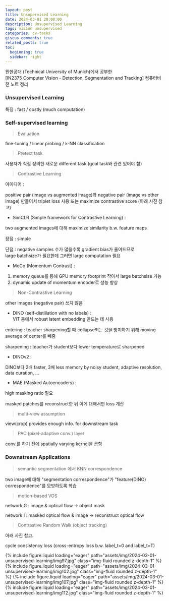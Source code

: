 ```yaml
---
layout: post
title: Unsupervised Learning
date: 2024-03-01 20:00:00
description: Unsupervised Learning
tags: vision unsupervised
categories: cv-tasks
giscus_comments: true
related_posts: true
toc:
  beginning: true
  sidebar: right
---
```


뮌헨공대 (Technical University of Munich)에서 공부한  
[IN2375 Computer Vision - Detection, Segmentation and Tracking]
컴퓨터비전 노트 정리  

### Unsupervised Learning  

특징 : fast / costly (much computation)  

### Self-supervised learning  

>  Evaluation  

fine-tuning / linear probing / k-NN classification  

> Pretext task  

사용자가 직접 정의한 새로운 different task (goal task와 관련 있어야 함)  

> Contrastive Learning  

아이디어 :  

positive pair (image vs augmented image)와 negative pair (image vs other image) 만들어서 triplet loss 사용 또는 maximize contrastive score (아래 사진 참고)  

- SimCLR (Simple framework for Contrastive Learning) :  

two augmented images에 대해 maximize similarity b.w. feature maps  

장점 : simple  

단점 : negative samples 수가 많을수록 gradient bias가 줄어드므로  
large batchsize가 필요한데 그러면 large computation 필요  

- MoCo (Momentum Contrast) :  

1. memory queue를 통해 GPU memory footprint 작아서 large batchsize 가능  
2. dynamic update of momentum encoder로 성능 향상  

> Non-Contrastive Learning  

other images (negative pair) 쓰지 않음  

- DINO (self-distillation with no labels) :  
ViT 등에서 robust latent embedding 만드는 데 사용  

entering : teacher sharpening할 때 collapse되는 것을 방지하기 위해 moving average of center를 빼줌  

sharpening : teacher가 student보다 lower temperature로 sharpened  

- DINOv2 :  

DINO보다 2배 faster, 3배 less memory  by  noisy student, adaptive resolution, data curation, ...  

- MAE (Masked Autoencoders) :  

high masking ratio 필요  

masked patches를 reconstruct한 뒤 이에 대해서만 loss 계산  

>  multi-view assumption  

view(crop) provides enough info. for downstream task  

>  PAC (pixel-adaptive conv.) layer  

conv.를 하기 전에 spatially varying kernel을 곱함  

### Downstream Applications  

> semantic segmentation 에서 KNN correspondence  

two image에 대해 "segmentation correspondence"가 "feature(DINO) correspondence"를 모방하도록 학습  

> motion-based VOS  

network G : image & optical flow -> object mask  

network I : masked optical flow & image -> reconstruct optical flow  

> Contrastive Random Walk (object tracking)  

아래 사진 참고.  

cycle consistency loss (cross-entropy loss b.w. label_t=0 and label_t=T)  

<swiper-container keyboard="true" navigation="true" pagination="true" pagination-clickable="true" pagination-dynamic-bullets="true" rewind="true">
  <swiper-slide>{% include figure.liquid loading="eager" path="assets/img/2024-03-01-unsupervised-learning/img97.jpg" class="img-fluid rounded z-depth-1" %}</swiper-slide>
  <swiper-slide>{% include figure.liquid loading="eager" path="assets/img/2024-03-01-unsupervised-learning/img102.jpg" class="img-fluid rounded z-depth-1" %}</swiper-slide>
  <swiper-slide>{% include figure.liquid loading="eager" path="assets/img/2024-03-01-unsupervised-learning/img107.jpg" class="img-fluid rounded z-depth-1" %}</swiper-slide>
  <swiper-slide>{% include figure.liquid loading="eager" path="assets/img/2024-03-01-unsupervised-learning/img112.jpg" class="img-fluid rounded z-depth-1" %}</swiper-slide>
</swiper-container>
